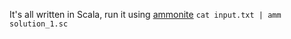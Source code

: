 It's all written in Scala, run it using [ammonite](ammonite.io) 
`cat input.txt | amm solution_1.sc`
